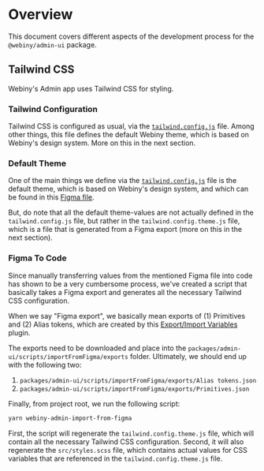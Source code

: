 # Overview
This document covers different aspects of the development process for the `@webiny/admin-ui` package.

## Tailwind CSS
Webiny's Admin app uses Tailwind CSS for styling.

### Tailwind Configuration
Tailwind CSS is configured as usual, via the [`tailwind.config.js`](./tailwind.config.js) file. Among other things, this file defines the default Webiny theme, which is based on Webiny's design system. More on this in the next section.

### Default Theme
One of the main things we define via the [`tailwind.config.js`](./tailwind.config.js) file is the default theme, which is based on Webiny's design system, and which can be found in this [Figma file](https://www.figma.com/file/f0QUDWX37Kt5X53eltTRiT/Webiny-Design-System?type=design&node-id=127-26352&mode=design&t=nhoOU7NamjWvImoW-0). 

But, do note that all the default theme-values are not actually defined in the `tailwind.config.js` file, but rather in the `tailwind.config.theme.js` file, which is a file that is generated from a Figma export (more on this in the next section).

### Figma To Code
Since manually transferring values from the mentioned Figma file into code has shown to be a very cumbersome process, we've created a script that basically takes a Figma export and generates all the necessary Tailwind CSS configuration. 

When we say "Figma export", we basically mean exports of (1) Primitives and (2) Alias tokens, which are created by this [Export/Import Variables](https://www.figma.com/community/plugin/1256972111705530093/export-import-variables) plugin.

The exports need to be downloaded and place into the `packages/admin-ui/scripts/importFromFigma/exports` folder. Ultimately, we should end up with the following two:

1. `packages/admin-ui/scripts/importFromFigma/exports/Alias tokens.json`
2. `packages/admin-ui/scripts/importFromFigma/exports/Primitives.json`

Finally, from project root, we run the following script:

```bash
yarn webiny-admin-import-from-figma
```

First, the script will regenerate the `tailwind.config.theme.js` file, which will contain all the necessary Tailwind CSS configuration. Second, it will also regenerate the `src/styles.scss` file, which contains actual values for CSS variables that are referenced in the `tailwind.config.theme.js` file.
